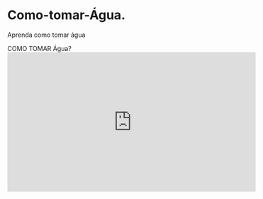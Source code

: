 # Como-tomar-Água.
Aprenda como tomar água
<body>
<!DOCTYPE html>
<html lang="pt-br">
<head>COMO TOMAR Água?</head>
    <meta charset="UTF-8">
    <meta name="viewport" content="width=device-width, initial-scale=1.0">
    <title>Document</title>
</head>




<iframe width="560" height="315" src="https://www.youtube.com/embed/bCkCWnmAD-o?si=mvus_L4koagqvPOZ" title="YouTube video player" frameborder="0" allow="accelerometer; autoplay; clipboard-write; encrypted-media; gyroscope; picture-in-picture; web-share" referrerpolicy="strict-origin-when-cross-origin" allowfullscreen></iframe>



    
</body>
</html>